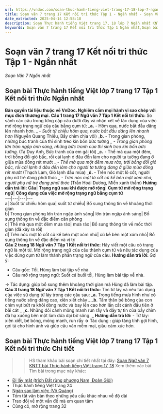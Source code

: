 ```yaml
---
url: https://vndoc.com/soan-thuc-hanh-tieng-viet-trang-17-18-lop-7-ngan-gon-274922
title: Soạn văn 7 trang 17 Kết nối tri thức Tập 1 - Ngắn nhất - Soạn Văn 7 Ngắn nhất - VnDoc.com
date_extracted: 2025-04-14 12:58:18
description: Soạn Thực hành tiếng Việt trang 17, 18 lớp 7 Ngắn nhất KNTT nhằm giúp các em HS đạt kết quả tốt trong quá trình làm bài tập và học tập môn Ngữ văn lớp 7 sách Kết nối tri thức.
keywords: Soạn văn 7 trang 17 Kết nối tri thức Tập 1 Ngắn nhất,Soạn bài Thực hành tiếng Việt lớp 7 trang 17 Tập 1 Kết nối tri thức Ngắn nhất,Soạn Văn 7 Kết nối tri thức Ngắn nhất,Thực hành tiếng Việt lớp 7 trang 17 Tập 1 Kết nối tri thức,Thực hành tiếng Việt trang 17 lớp 7 Tập 1 Kết nối tri thức,soạn văn 7 Kết nối tri thức,soạn văn 7,ngữ văn 7,văn 7,soan van 7,soạn văn lớp 7,ngữ văn lớp 7,ngữ văn 7 tập 1,soạn ngữ văn 7
---
```


# Soạn văn 7 trang 17 Kết nối tri thức Tập 1 - Ngắn nhất
 _Soạn Văn 7 Ngắn nhất_
## **Soạn bài Thực hành tiếng Việt lớp 7 trang 17 Tập 1 Kết nối tri thức Ngắn nhất**
**Bản quyền tài liệu thuộc về VnDoc. Nghiêm cấm mọi hành vi sao chép với mục đích thương mại.**
**Câu 1 trang 17 Ngữ văn 7 Tập 1 Kết nối tri thức:** So sánh các câu trong từng cặp câu dưới đây và nhận xét về tác dụng của việc mở rộng trạng ngữ của câu bằng cụm từ:
_**a.** \- Hôm qua, nước bắt đầu dâng lên nhanh hơn. _
_\- Suốt từ chiều hôm qua, nước bắt đầu dâng lên nhanh hơn_
\(Nguyễn Quang Thiều, Bầy chim chìa vôi\)
_**b.** \- Trong gian phòng, những bức tranh của thí sinh treo kín bốn bức tường _
_\- Trong gian phòng lớn tràn ngập ánh sáng, những bức tranh của thí sinh treo kín bốn bức tường._
\(Tạ Duy Anh, Bức tranh của em gái tôi\)
_**c.** \- Thế mà qua một đêm, trời bỗng đổi gió bấc, rồi cái lạnh ở đâu đến làm cho người ta tưởng đang ở giữa mùa đông rét mướt _
_\- Thế mà qua một đêm mưa rào, trời bỗng đổi gió bấc, rồi cái lạnh ở đâu đến làm cho người ta tưởng đang ở giữa mùa đông rét mướt_
\(Thạch Lam, Gió lạnh đầu mùa\)
_**d.** \- Trên nóc một lô cốt, người phụ nữ trẻ đang phơi thóc _
_\- Trên nóc một lô cốt cũ kề bên một xóm nhỏ, người phụ nữ trẻ đang phơi thóc_
\(Trần Hoài Dương, Miền xanh thẳm\)
**Hướng dẫn trả lời:**
**Câu**| **Trạng ngữ sau khi được mở rộng**| **Cụm từ mở rộng trạng ngữ**| **Công dụng của việc mở rộng trạng ngữ bằng cụm từ**  
---|---|---|---  
a| Suốt từ chiều hôm qua| suốt từ chiều| Bổ sung thông tin về khoảng thời gian  
b| Trong gian phòng lớn tràn ngập ánh sáng| lớn tràn ngập ánh sáng| Bổ sung thông tin về đặc điểm căn phòng  
c| Thế mà qua một đêm mưa rào| mưa rào| Bổ sung thông tin về mốc thời gian \(đã xảy ra rồi\)  
d| Trên nóc một lô cốt cũ kề bên một xóm nhỏ| cũ kề bên một xóm nhỏ| Bổ sung thông tin về đặc điểm và vị trí  
**Câu 2 trang 18 Ngữ văn 7 Tập 1 Kết nối tri thức:** Hãy viết một câu có trạng ngữ là một từ. Mở rộng trạng ngữ của câu thành cụm từ và nêu tác dụng của việc dùng cụm từ làm thành phần trạng ngữ của câu.
**Hướng dẫn trả lời:**
Gợi ý:
  * Câu gốc: Tối, Hùng làm bài tập về nhà.
  * Câu mở rộng trạng ngữ: Suốt cả buổi tối, Hùng làm bài tập về nhà.

→ Tác dụng: giúp bổ sung thêm khoảng thời gian mà Hùng đã làm bài tập.
**Câu 3 trang 18 Ngữ văn 7 Tập 1 Kết nối tri thức:** Tìm từ láy và nêu tác dụng của việc sử dụng từ láy trong các câu sau:
_**a.** Trong tiếng mưa hình như có tiếng nước sông dâng cao, xiên xiết chảy _
_**b.** Tấm thân bé bỏng của con chim vụt bứt ra khỏi dòng nước và bay lên cao hơn lần cất cánh đầu tiên ở bãi cát _
_**c.** Những đôi cánh mỏng manh run rẩy và đầy tự tin của bầy chim đã hạ xuống bên một lùm dứa dại bờ sông. _
**Hướng dẫn trả lời:**
\- Từ láy: xiên xiết, bé bỏng, mỏng manh, run rẩy
**→** Tác dụng : giúp tăng tính gợi hình, gợi tả cho hình ảnh và giúp câu văn mềm mại, giàu cảm xúc hơn.
## **Soạn bài Thực hành tiếng Việt lớp 7 trang 17 Tập 1 Kết nối tri thức Chi tiết**
>> HS tham khảo bài soạn chi tiết nhất tại đây: [ Soạn Ngữ văn 7 KNTT bài Thực hành tiếng Việt trang 17, 18](<https://vndoc.com/soan-bai-thuc-hanh-tieng-viet-trang-17-18-268212>)
Xem thêm các bài Tìm bài trong mục này khác:
  * [Đi lấy mật \(trích Đất rừng phương Nam, Đoàn Giỏi\)](</soan-bai-di-lay-mat-ngan-gon-268279>)
  * Thực hành tiếng Việt trang 24
  * [Ngàn sao làm việc \(Võ Quảng\)](</soan-bai-ngan-sao-lam-viec-ngan-gon-268330>)
  * Tóm tắt văn bản theo những yêu cầu khác nhau về độ dài
  * Trao đổi về một vấn đề mà em quan tâm
  * Củng cố, mở rộng trang 32

